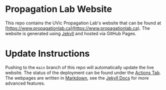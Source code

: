 # Propagation Lab Website
This repo contains the UVic Propagation Lab's website that can be found at [https://www.propagationlab.ca](https://www.propagationlab.ca). The website is generated using [Jekyll](https://jekyllrb.com/) and hosted via GitHub Pages.

# Update Instructions
Pushing to the `main` branch of this repo will automatically update the live website. The status of the deployment can be found under the [Actions Tab](https://github.com/mistic-lab/Propagation-Lab-Website/actions). The webpages are written in [Markdown](https://www.markdownguide.org/basic-syntax/), see the [Jekyll Docs](https://jekyllrb.com/docs/pages/) for more advanced features.
